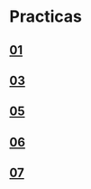 # Practicas
   
  ## [01](Practica-01.md)

  ## [03](https://github.com/DIAFOC/PICS-EX2.git)

  ## [05](Practica-05.md)

  ## [06](https://github.com/DIAFOC/PICS-EX3.git)

  ## [07](https://github.com/DIAFOC/PICS-EX3.git)
